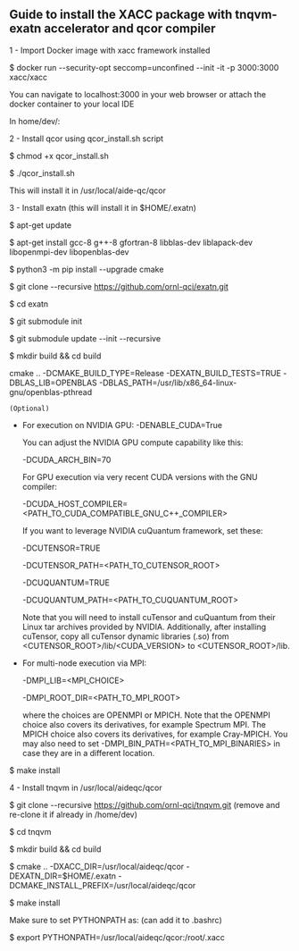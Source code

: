 Guide to install the XACC package with tnqvm-exatn accelerator and qcor compiler
-----
1 - Import Docker image with xacc framework installed 

$ docker run --security-opt seccomp=unconfined --init -it -p 3000:3000 xacc/xacc

You can navigate to localhost:3000 in your web browser or attach the docker container to your local IDE 

In home/dev/:

2 - Install qcor using qcor_install.sh script

$ chmod +x qcor_install.sh 

$ ./qcor_install.sh

This will install it in /usr/local/aide-qc/qcor

3 - Install exatn  (this will install it in $HOME/.exatn)

$ apt-get update

$ apt-get install gcc-8 g++-8 gfortran-8 libblas-dev liblapack-dev libopenmpi-dev libopenblas-dev

$ python3 -m pip install --upgrade cmake

$ git clone --recursive https://github.com/ornl-qci/exatn.git

$ cd exatn

$ git submodule init

$ git submodule update --init --recursive

$ mkdir build && cd build

cmake .. -DCMAKE_BUILD_TYPE=Release -DEXATN_BUILD_TESTS=TRUE -DBLAS_LIB=OPENBLAS -DBLAS_PATH=/usr/lib/x86_64-linux-gnu/openblas-pthread

    (Optional)
  * For execution on NVIDIA GPU:
  -DENABLE_CUDA=True

    You can adjust the NVIDIA GPU compute capability like this:

    -DCUDA_ARCH_BIN=70

    For GPU execution via very recent CUDA versions with the GNU compiler:

    -DCUDA_HOST_COMPILER=<PATH_TO_CUDA_COMPATIBLE_GNU_C++_COMPILER>

    If you want to leverage NVIDIA cuQuantum framework, set these:

    -DCUTENSOR=TRUE 

    -DCUTENSOR_PATH=<PATH_TO_CUTENSOR_ROOT>

    -DCUQUANTUM=TRUE 

    -DCUQUANTUM_PATH=<PATH_TO_CUQUANTUM_ROOT>

    Note that you will need to install cuTensor and cuQuantum from their Linux tar archives provided by NVIDIA. Additionally, after installing cuTensor, copy all cuTensor dynamic libraries (.so) from <CUTENSOR_ROOT>/lib/<CUDA_VERSION> to <CUTENSOR_ROOT>/lib.

  * For multi-node execution via MPI:

    -DMPI_LIB=<MPI_CHOICE> 

    -DMPI_ROOT_DIR=<PATH_TO_MPI_ROOT>

    where the choices are OPENMPI or MPICH. Note that the OPENMPI choice also covers its derivatives, for example Spectrum MPI. The MPICH choice
    also covers its derivatives, for example Cray-MPICH. You may also need to set 
    -DMPI_BIN_PATH=<PATH_TO_MPI_BINARIES> in case they are in a different location.

$ make install

4 - Install tnqvm in /usr/local/aideqc/qcor 

$ git clone --recursive https://github.com/ornl-qci/tnqvm.git  (remove and re-clone it if already in /home/dev)

$ cd tnqvm

$ mkdir build && cd build 

$ cmake .. -DXACC_DIR=/usr/local/aideqc/qcor -DEXATN_DIR=$HOME/.exatn -DCMAKE_INSTALL_PREFIX=/usr/local/aideqc/qcor 

$ make install

Make sure to set PYTHONPATH as: (can add it to .bashrc)

$ export PYTHONPATH=/usr/local/aideqc/qcor:/root/.xacc 

